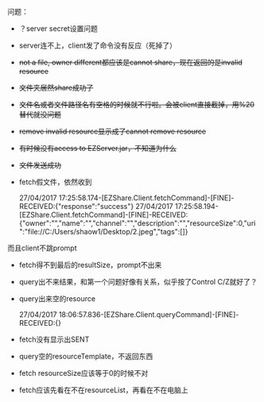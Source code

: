问题：
* ？server secret设置问题
* server连不上，client发了命令没有反应（死掉了）
* ~~not a file, owner different都应该是cannot share，现在返回的是invalid resource~~
* ~~文件夹居然share成功了~~
* ~~文件名或者文件路径名有空格的时候就不行啦。会被client直接截掉，用%20替代就没问题~~
* ~~remove invalid resource显示成了cannot remove resource~~
* ~~有时候没有access to EZServer.jar，不知道为什么~~
* ~~文件发送成功~~
* fetch假文件，依然收到


	27/04/2017 17:25:58.174-[EZShare.Client.fetchCommand]-[FINE]-RECEIVED:{"response":"success"}
	27/04/2017 17:25:58.194-[EZShare.Client.fetchCommand]-[FINE]-RECEIVED:{"owner":"","name":"","channel":"","description":"","resourceSize":0,"uri":"file://C:/Users/shaow1/Desktop/2.jpeg","tags":[]}

而且client不跳prompt

* fetch得不到最后的resultSize，prompt不出来
* query出不来结果，和第一个问题好像有关系，似乎按了Control C/Z就好了？
* query出来空的resource


	27/04/2017 18:06:57.836-[EZShare.Client.queryCommand]-[FINE]-RECEIVED:{}

* fetch没有显示出SENT
* query空的resourceTemplate，不返回东西
* fetch resourceSize应该等于0的时候不对
* fetch应该先看在不在resourceList，再看在不在电脑上